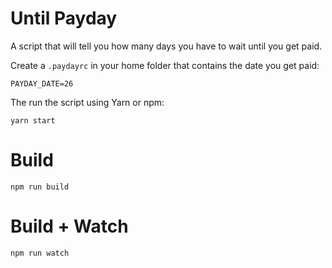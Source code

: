 # Until Payday
A script that will tell you how many days you have to wait until you get paid.

Create a `.paydayrc` in your home folder that contains the date you get paid:

```
PAYDAY_DATE=26
```

The run the script using Yarn or npm:

```
yarn start
```

# Build
```
npm run build
```

# Build + Watch

```
npm run watch
```